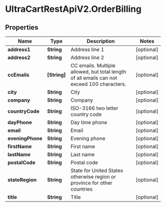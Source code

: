 # UltraCartRestApiV2.OrderBilling

## Properties
Name | Type | Description | Notes
------------ | ------------- | ------------- | -------------
**address1** | **String** | Address line 1 | [optional] 
**address2** | **String** | Address line 2 | [optional] 
**ccEmails** | **[String]** | CC emails.  Multiple allowed, but total length of all emails can not exceed 100 characters. | [optional] 
**city** | **String** | City | [optional] 
**company** | **String** | Company | [optional] 
**countryCode** | **String** | ISO-3166 two letter country code | [optional] 
**dayPhone** | **String** | Day time phone | [optional] 
**email** | **String** | Email | [optional] 
**eveningPhone** | **String** | Evening phone | [optional] 
**firstName** | **String** | First name | [optional] 
**lastName** | **String** | Last name | [optional] 
**postalCode** | **String** | Postal code | [optional] 
**stateRegion** | **String** | State for United States otherwise region or province for other countries | [optional] 
**title** | **String** | Title | [optional] 


